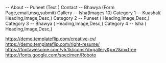 --
About       -- Puneet (Text )
Contact     -- Bhawya (Form Page,email,msg,submit)
Gallery     -- Isha(Images 10)
Category 1  -- Kuashal( Heading,Image,Desc,)
Category 2  -- Puneet ( Heading,Image,Desc,)
Category 3  -- Bhawya ( Heading,Image,Desc,)
Category 4  -- Isha ( Heading,Image,Desc,)



https://demo.templateflip.com/creative-cv/
https://demo.templateflip.com/right-resume/
https://fontawesome.com/v5.15/icons?d=gallery&p=2&m=free
https://fonts.google.com/specimen/Roboto